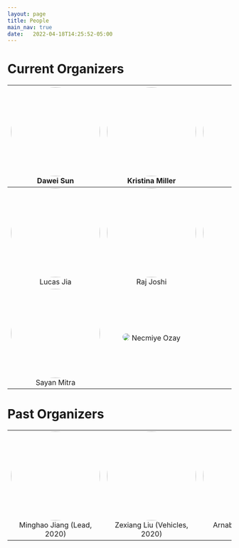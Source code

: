 ```yaml
---
layout: page
title: People
main_nav: true
date:   2022-04-18T14:25:52-05:00
---
```

<style>
img {
  border-radius: 50%;
}
</style>

# Current Organizers

|<img style="width: 200px; height: 200px; object-fit: cover;" src="/Race/assets/dawei.png"> Dawei Sun|<img  style="width: 200px; height: 200px; object-fit: cover;" src="/Race/assets/kristina2.jpg"> Kristina Miller|<img style="width: 200px; height: 200px; object-fit: cover;" src="/Race/assets/yanmiao2.png"> Yan Miao|
|:---:|:---:|:---:|
|<img style="width: 200px; height: 200px; object-fit: cover;" src="/Race/assets/selfie.png"> Lucas Jia|<img style="width: 200px; height: 200px; object-fit: cover;" src="/Race/assets/raj.jpg"> Raj Joshi|<img style="width: 200px; height: 200px; object-fit: cover;" src="/Race/assets/junyan.jpg"> Junyan Li|
|<img style="width: 200px; height: 200px; object-fit: cover;" src="/Race/assets/sayan_small_m.jpg"> Sayan Mitra|<img src="/Race/assets/necmiye.jpg"> Necmiye Ozay||

# Past Organizers

<table class="center" border="0">
 <tr>
   <td style="text-align:center"> <img style="width: 200px; height: 200px; object-fit: cover;" src="/Race/assets/minghao.jpg"> Minghao Jiang (Lead, 2020)</td>
   <td style="text-align:center"> <img style="width: 200px; height: 200px; object-fit: cover;" src="/Race/assets/zexiang.jpg"> Zexiang Liu (Vehicles, 2020)</td>
   <td style="text-align:center"> <img style="width: 200px; height: 200px; object-fit: cover;" src="/Race/assets/arnab.jpg"> Arnab Datta (Tracks, 2020)</td>
 </tr>
</table>
